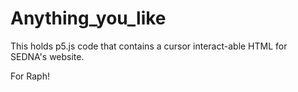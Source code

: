 # Anything_you_like
This holds p5.js code that contains a cursor interact-able HTML for SEDNA's website.

For Raph!
